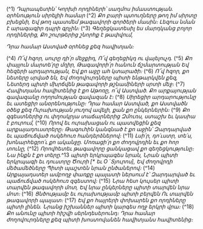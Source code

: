 
(^1) _Դպրապետին՝ Կորխի որդիների՝ սաղմոս իմաստության. օրհնություն սիրելիի համար_
(^2) _Քո բարի պտուղները թող իմ սիրտը բխեցնի,
Եվ թող պատմեմ թագավորի գործերի մասին։
Լեզուս նման է արագագիր դպրի գրչին։_
(^3) _Գեղեցկատեսիլ ես մարդկանց բոլոր որդիներից,
Քո շուրթերից շնորհք է թափվում,_


_Դրա համար Աստված օրհնեց քեզ հավիտյան։_

(^4) _Ո՜վ հզոր, սուրը դի՛ր մեջքիդ,
Ո՜վ գեղեցիկդ ու վայելուչդ._
(^5) _Քո փայլուն մարտե՛րը մղիր,
Թագավորի՛ր հանուն ճշմարտության
Եվ հեզերի արդարության,
Եվ քո աջը ահ կտարածի։_
(^6) _Ո՜վ հզոր, քո նետերը սրված են,
Եվ ժողովուրդները պիտի ենթարկվեն քեզ,
Նետերդ պիտի մխրճվեն թագավորի թշնամիների սրտի մեջ։_
(^7) _Հավիտյանս հավիտենից է քո Աթոռը, ո՜վ Աստված.
Քո արքայության գավազանը ողորմության գավազան է։_
(^8) _Սիրեցիր արդարությունը եւ ատեցիր անօրենությունը։
Դրա համար Աստված, քո Աստվածն օծեց քեզ
Ուրախության յուղով ավելի, քան քո ընկերներին։_
(^9) _Քո զգեստներից ու փղոսկրյա տաճարներից
Զմուռս, ստաշխ եւ կասիա է բուրում,_
(^10) _Որով եւ ուրախացան ու պատվեցին քեզ արքայադուստրերը։
Թագուհին կանգնած է քո աջին՝
Զարդարված եւ պաճուճված ոսկեհուռ հանդերձներով։_
(^11) _Լսի՛ր, դո՛ւստր, տե՛ս, խոնարհեցրո՛ւ քո ականջը.
Մոռացի՛ր քո ժողովրդին եւ քո հոր տունը,_
(^12) _Որովհետեւ թագավորը ցանկացավ քո գեղեցկությունը։
Նա ինքն է քո տերը._^13 _պիտի երկրպագես նրան,
Նրան պիտի երկրպագի եւ դուստրը Ծուրի [* եւ Ο ́ Տյուրոս],
Եվ ժողովրդի մեծամեծները
Պիտի պաշտեն նրան ընծաներով։_
(^14) _Արքայադստեր ամբողջ փառքը պալատի ներսում է՝
Զարդարված եւ պաճուճված ոսկեհուռ զգեստով։_
(^15) _Նրա հետ կույսեր պիտի տարվեն թագավորի մոտ,
Եվ նրա ընկերները պիտի տարվեն նրա մոտ։_
(^16) _Ցնծությամբ եւ ուրախությամբ պիտի բերվեն
Ու տարվեն թագավորի պալատ։_
(^17) _Եվ քո հայրերի փոխարեն քո որդիները պիտի լինեն.
Նրանց իշխաններ պիտի կարգես ողջ երկրի վրա։_
(^18) _Քո անունը պիտի հիշվի սերնդեսերունդ։
Դրա համար ժողովուրդները քեզ պիտի խոստովանեն հավիտյանս հավիտենից։_
